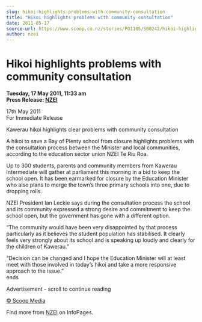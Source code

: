 ```yaml
---
slug: hikoi-highlights-problems-with-community-consultation
title: "Hikoi highlights problems with community consultation"
date: 2011-05-17
source-url: https://www.scoop.co.nz/stories/PO1105/S00242/hikoi-highlights-problems-with-community-consultation.htm
author: nzei
---
```

Hikoi highlights problems with community consultation
=====================================================

**Tuesday, 17 May 2011, 11:33 am**  
**Press Release: [NZEI](https://info.scoop.co.nz/NZEI)**

  
17th May 2011  
For Immediate Release

Kawerau hikoi highlights clear problems with community consultation

A hikoi to save a Bay of Plenty school from closure highlights problems with the consultation process between the Minister and local communities, according to the education sector union NZEI Te Riu Roa.

Up to 300 students, parents and community members from Kawerau Intermediate will gather at parliament this morning in a bid to keep the school open. It has been earmarked for closure by the Education Minister who also plans to merge the town’s three primary schools into one, due to dropping rolls.

NZEI President Ian Leckie says during the consultation process the school and its community expressed a strong desire and commitment to keep the school open, but the government has gone with a different option.

“The community would have been very disappointed by that process particularly as it believes the student population has stabilised. It clearly feels very strongly about its school and is speaking up loudly and clearly for the children of Kawerau.”

“Decision can be changed and I hope the Education Minister will at least meet with those involved in today’s hikoi and take a more responsive approach to the issue.”  
ends  

Advertisement - scroll to continue reading





[© Scoop Media](http://www.scoop.co.nz/about/terms.html)

Find more from [NZEI](https://info.scoop.co.nz/NZEI) on InfoPages.